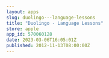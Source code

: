 ```yaml
---
layout: apps
slug: duolingo---language-lessons
title: "Duolingo - Language Lessons"
store: apple
app_id: 570060128
date: 2023-03-06T16:05:01Z
published: 2012-11-13T08:00:00Z
---
```

